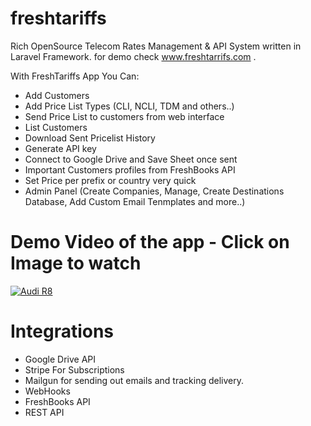 # freshtariffs
Rich OpenSource Telecom Rates Management &amp; API System written in Laravel Framework. for demo check www.freshtarrifs.com .

With FreshTariffs App You Can:

- Add Customers
- Add Price List Types (CLI, NCLI, TDM and others..)
- Send Price List to customers from web interface
- List Customers
- Download Sent Pricelist History
- Generate API key
- Connect to Google Drive and Save Sheet once sent
- Important Customers profiles from FreshBooks API
- Set Price per prefix or country very quick
- Admin Panel (Create Companies, Manage, Create Destinations Database, Add Custom Email Tenmplates and more..)


# Demo Video of the app - Click on Image to watch

[![Audi R8](http://img.youtube.com/vi/g7PhBe46bVI/0.jpg)](https://www.youtube.com/watch?v=g7PhBe46bVI "FreshTariffs Demo")


# Integrations

- Google Drive API
- Stripe For Subscriptions
- Mailgun for sending out emails and tracking delivery.
- WebHooks 
- FreshBooks API 
- REST API 
